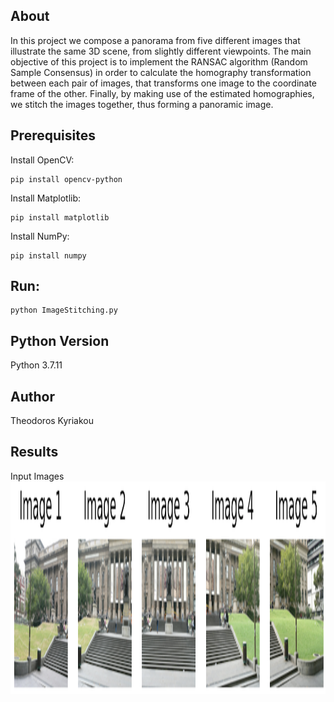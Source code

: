 ## About

In this project we compose a panorama from five different images that illustrate the same 3D scene, from slightly different viewpoints. The main objective of this project is to implement the RANSAC algorithm (Random Sample Consensus) in order to calculate the homography transformation between each pair of images, that transforms one image to the coordinate frame of the other. Finally, by making use of the estimated homographies, we stitch the images together, thus forming a panoramic image.

## Prerequisites 

Install OpenCV:
```
pip install opencv-python
```

Install Matplotlib:
```
pip install matplotlib
```

Install NumPy:
```
pip install numpy
```

## Run:
```
python ImageStitching.py
```

## Python Version
Python 3.7.11

## Author

Theodoros Kyriakou

## Results

Input Images        
<img src="Results/Original_Images.png" width="550" height="340"> 
